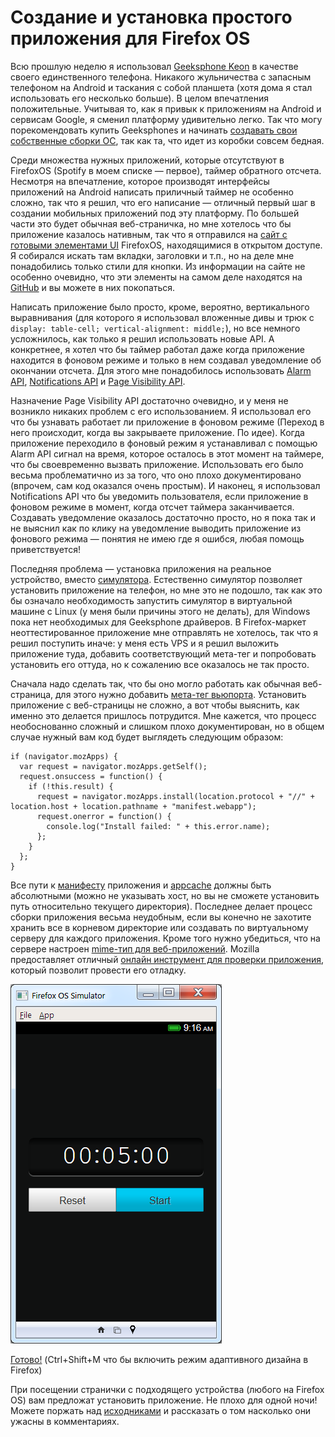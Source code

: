 # Создание и установка простого приложения для Firefox OS

Всю прошлую неделю я использовал [Geeksphone Keon][1] в качестве своего
единственного телефона. Никакого жульничества с запасным телефоном на Android
и таскания с собой планшета (хотя дома я стал использовать его несколько больше).
В целом впечатления положительные. Учитывая то, как я привык к приложениям на
Android и сервисам Google, я сменил платформу удивительно легко. Так что могу
порекомендовать купить Geeksphones и начинать [создавать свои собственные сборки ОС][2],
так как та, что идет из коробки совсем бедная.

Среди множества нужных приложений, которые отсутствуют в FirefoxOS
(Spotify в моем списке — первое), таймер обратного отсчета. Несмотря на впечатление,
которое производят интерфейсы приложений на Android написать приличный таймер
не особенно сложно, так что я решил, что его написание — отличный первый шаг в
создании мобильных приложений под эту платформу. По большей части это будет
обычная веб-страничка, но мне хотелось что бы приложение казалось нативным,
так что я отправился на [сайт с готовыми элементами UI][3] FirefoxOS,
находящимися в открытом доступе. Я собирался искать там вкладки, заголовки и
т.п., но на деле мне понадобились только стили для кнопки. Из информации на
сайте не особенно очевидно, что эти элементы на самом деле находятся на
[GitHub][4] и вы можете в них покопаться.

Написать приложение было просто, кроме, вероятно, вертикального выравнивания
(для которого я использовал вложенные дивы и трюк с `display: table-cell; vertical-alignment: middle;`),
но все немного усложнилось, как только я решил использовать новые API.
А конкретнее, я хотел что бы таймер работал даже когда приложение находится в
фоновом режиме и только в нем создавал уведомление об окончании отсчета. Для
этого мне понадобилось использовать [Alarm API][5], [Notifications API][6] и
[Page Visibility API][7].

Назначение Page Visibility API достаточно очевидно, и у меня не возникло никаких
проблем с его использованием. Я использовал его что бы узнавать работает ли
приложение в фоновом режиме (Переход в него происходит, когда вы закрываете
приложение. По идее). Когда приложение переходило в фоновый режим я устанавливал
с помощью Alarm API сигнал на время, которое осталось в этот момент на таймере,
что бы своевременно вызвать приложение. Использовать его было весьма проблематично
из за того, что оно плохо документировано (впрочем, сам код оказался очень простым).
И наконец, я использовал Notifications API что бы уведомить пользователя, если
приложение в фоновом режиме в момент, когда отсчет таймера заканчивается.
Создавать уведомление оказалось достаточно просто, но я пока так и не выяснил
как по клику на уведомление выводить приложение из фонового режима — понятия
не имею где я ошибся, любая помощь приветствуется!

Последняя проблема — установка приложения на реальное устройство, вместо [симулятора][8].
Естественно симулятор позволяет установить приложение на телефон, но мне это
не подошло, так как это бы означало необходимость запустить симулятор в виртуальной
машине с Linux (у меня были причины этого не делать), для Windows пока нет
необходимых для Geeksphone драйверов. В Firefox-маркет неоттестированное
приложение мне отправлять не хотелось, так что я решил поступить иначе: у меня
есть VPS и я решил выложить приложение туда, добавить соответствующий мета-тег
и попробовать установить его оттуда, но к сожалению все оказалось не так просто.

Сначала надо сделать так, что бы оно могло работать как обычная веб-страница,
для этого нужно добавить [мета-тег вьюпорта][9]. Установить приложение с
веб-страницы не сложно, а вот чтобы выяснить, как именно это делается пришлось
потрудится. Мне кажется, что процесс необоснованно сложный и слишком плохо
документирован, но в общем случае нужный вам код будет выглядеть следующим образом:

    if (navigator.mozApps) {
      var request = navigator.mozApps.getSelf();
      request.onsuccess = function() {
        if (!this.result) {
          request = navigator.mozApps.install(location.protocol + "//" + location.host + location.pathname + "manifest.webapp");
          request.onerror = function() {
            console.log("Install failed: " + this.error.name);
          };
        }
      };
    }

Все пути к [манифесту][10] приложения и [appcache][11] должны быть абсолютными
(можно не указывать хост, но вы не сможете установить путь относительно текущего
директория). Последнее делает процесс сборки приложения весьма неудобным,
если вы конечно не захотите хранить все в корневом директорие или создавать
по виртуальному серверу для каждого приложения. Кроме того нужно убедиться,
что на сервере настроен [mime-тип для веб-приложений][12]. Mozilla предоставляет
отличный [онлайн инструмент для проверки приложения][13], который позволит
провести его отладку.

![Скриншот][Наше приложение]

[Готово!][14] (Ctrl+Shift+M что бы включить режим адаптивного дизайна в Firefox)

При посещении странички с подходящего устройства (любого на Firefox OS) вам
предложат установить приложение. Не плохо для одной ночи! Можете поржать над
[исходниками][14] и рассказать о том насколько они ужасны в комментариях.

[1]: http://www.geeksphone.com/#feat
[2]: https://developer.mozilla.org/en-US/docs/Mozilla/Firefox_OS/Building
[3]: http://buildingfirefoxos.com/
[4]: https://github.com/mozilla-b2g/gaia/tree/master/shared
[5]: https://developer.mozilla.org/en-US/docs/WebAPI/Alarm
[6]: https://developer.mozilla.org/en-US/docs/DOM/Displaying_notifications
[7]: https://developer.mozilla.org/en-US/docs/DOM/Using_the_Page_Visibility_API
[8]: https://addons.mozilla.org/en-US/firefox/addon/firefox-os-simulator/
[9]: https://developer.mozilla.org/en-US/docs/Mobile/Viewport_meta_tag
[10]: https://developer.mozilla.org/en-US/docs/Apps/Manifest
[11]: https://developer.mozilla.org/en-US/docs/HTML/Using_the_application_cache
[12]: https://developer.mozilla.org/en-US/docs/Apps/Manifest#Serving_manifests
[13]: https://marketplace.firefox.com/developers/validator
[14]: http://chrislord.net/demos/timer/

[Наше приложение]: img/timer.png "Наше приложение"
